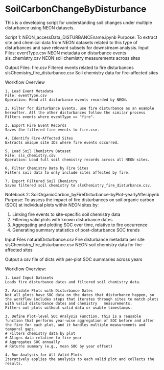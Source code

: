 # SoilCarbonChangeByDisturbance
This is a developing script for understanding soil changes under multiple disturbance using NEON datasets.

Script 1: NEON_accessData_DISTURBANCEname.ipynb
Purpose: To extract site and chemical data from NEON datasets related to this type of disturbances and save relevant subsets for downstream analysis.
Input Files:
eventType.csv	NEON metadata on disturbance events
sls_chemistry.csv	NEON soil chemistry measurements across sites

Output Files:
fire.csv	Filtered events related to fire disturbances
slsChemistry_fire_disturbance.csv	Soil chemistry data for fire-affected sites

Workflow Overview

    1. Load Event Metadata
    File: eventType.csv
    Operation: Read all disturbance events recorded by NEON.

    2. Filter for disturbance Events, use fire disturbance as an example hereafter. All the other disturbances follow the similar process
    Filters events where eventType == "fire".

    3. Export Fire Event Records
    Saves the filtered fire events to fire.csv.

    4. Identify Fire-Affected Sites
    Extracts unique site IDs where fire events occurred.

    5. Load Soil Chemistry Dataset
    File: sls_chemistry.csv
    Operation: Load full soil chemistry records across all NEON sites.

    6. Filter Chemistry Data by Fire Sites
    Filters soil data to only include sites affected by fire.

    7. Export Filtered Soil Chemistry
    Saves filtered soil chemistry to slsChemistry_fire_disturbance.csv.

Notebook 2: SoilOrganicCarbon_byFireDisturbance-byPlot-yearlyAfter.ipynb
Purpose: To assess the impact of fire disturbances on soil organic carbon (SOC) at individual plots within NEON sites by:
1. Linking fire events to site-specific soil chemistry data
2. Filtering valid plots with known disturbance dates
3. Aggregating and plotting SOC over time, relative to fire occurrence
4. Generating summary statistics of post-disturbance SOC trends

Input Files
naturalDisturbance.csv	Fire disturbance metadata per site
slsChemistry_fire_disturbance.csv	NEON soil chemistry data for fire-affected sites

Output
a csv file of dicts with per-plot SOC summaries across years

Workflow Overview:

    1. Load Input Datasets
    Loads fire disturbance dates and filtered soil chemistry data.

    2. Validate Plots with Disturbance Dates
    Not all plots have SOC data on the dates that disturbance happen, so the workflow includes steps that iterates through sites to match plots with valid disturbance dates and chemistry   measurements.
    Filters out plots without valid data or usable timestamps.

    3. Define Plot-level SOC Analysis Function, this is a reusable function that performs year-wise aggregation of SOC before and after the fire for each plot, and it handles multiple measurements and temporal gaps.
    # Filters chemistry data by plot
    # Aligns data relative to fire year
    # Aggregates SOC annually
    # Returns summary (e.g., mean SOC by year offset)
    
    4. Run Analysis for All Valid Plots
    Iteratively applies the analysis to each valid plot and collects the results.


